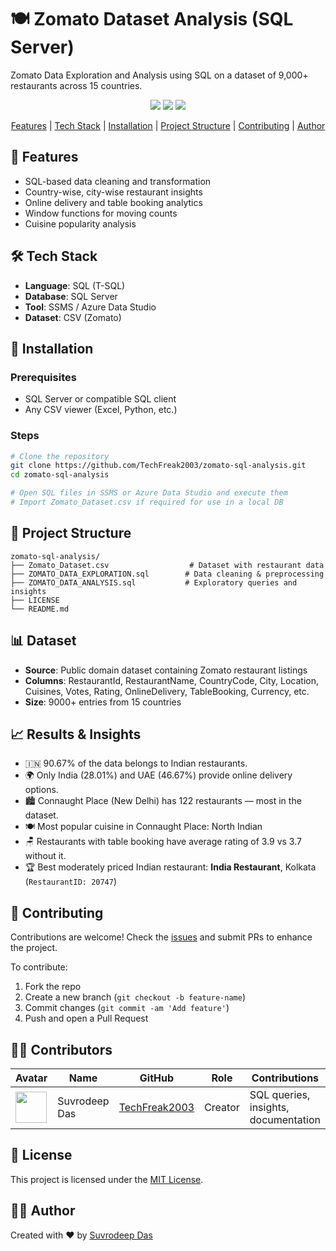 # 🍽️ Zomato Dataset Analysis (SQL Server)

Zomato Data Exploration and Analysis using SQL on a dataset of 9,000+ restaurants across 15 countries.

<p align="center">
  <a href="https://github.com/TechFreak2003/zomato-sql-analysis/issues"><img src="https://img.shields.io/github/issues/TechFreak2003/zomato-sql-analysis"></a> 
  <a href="https://github.com/TechFreak2003/zomato-sql-analysis/stargazers"><img src="https://img.shields.io/github/stars/TechFreak2003/zomato-sql-analysis"></a>
  <a href="https://github.com/TechFreak2003/zomato-sql-analysis/blob/main/LICENSE">
    <img src="https://img.shields.io/badge/License-MIT-blue.svg">
  </a>
</p>

<p align="center">
  <a href="#-features">Features</a> |
  <a href="#️-tech-stack">Tech Stack</a> |
  <a href="#-installation">Installation</a> |
  <a href="#-project-structure">Project Structure</a> |
  <a href="#-contributing">Contributing</a> |
  <a href="#️-author">Author</a>
</p>

## 🌟 Features

- SQL-based data cleaning and transformation
- Country-wise, city-wise restaurant insights
- Online delivery and table booking analytics
- Window functions for moving counts
- Cuisine popularity analysis

## 🛠️ Tech Stack

- **Language**: SQL (T-SQL)
- **Database**: SQL Server
- **Tool**: SSMS / Azure Data Studio
- **Dataset**: CSV (Zomato)

## 🚀 Installation

### Prerequisites

- SQL Server or compatible SQL client
- Any CSV viewer (Excel, Python, etc.)

### Steps

```bash
# Clone the repository
git clone https://github.com/TechFreak2003/zomato-sql-analysis.git
cd zomato-sql-analysis

# Open SQL files in SSMS or Azure Data Studio and execute them
# Import Zomato_Dataset.csv if required for use in a local DB
```

## 📁 Project Structure

```
zomato-sql-analysis/
├── Zomato_Dataset.csv                  # Dataset with restaurant data
├── ZOMATO_DATA_EXPLORATION.sql        # Data cleaning & preprocessing
├── ZOMATO_DATA_ANALYSIS.sql           # Exploratory queries and insights
├── LICENSE
└── README.md
```

## 📊 Dataset

- **Source**: Public domain dataset containing Zomato restaurant listings
- **Columns**: RestaurantId, RestaurantName, CountryCode, City, Location, Cuisines, Votes, Rating, OnlineDelivery, TableBooking, Currency, etc.
- **Size**: 9000+ entries from 15 countries

## 📈 Results & Insights

- 🇮🇳 90.67% of the data belongs to Indian restaurants.
- 🌍 Only India (28.01%) and UAE (46.67%) provide online delivery options.
- 🏙️ Connaught Place (New Delhi) has 122 restaurants — most in the dataset.
- 🍽️ Most popular cuisine in Connaught Place: North Indian
- 🪑 Restaurants with table booking have average rating of 3.9 vs 3.7 without it.
- 🏆 Best moderately priced Indian restaurant: **India Restaurant**, Kolkata (`RestaurantID: 20747`)

## 👥 Contributing

Contributions are welcome! Check the [issues](https://github.com/TechFreak2003/zomato-sql-analysis/issues) and submit PRs to enhance the project.

To contribute:

1. Fork the repo
2. Create a new branch (`git checkout -b feature-name`)
3. Commit changes (`git commit -am 'Add feature'`)
4. Push and open a Pull Request

## 👨‍💻 Contributors

| Avatar | Name | GitHub | Role | Contributions |
|--------|------|--------|------|---------------|
| <img src="https://github.com/TechFreak2003.png" width="50px" height="50px" /> | Suvrodeep Das | [TechFreak2003](https://github.com/TechFreak2003) | Creator | SQL queries, insights, documentation |

## 📄 License

This project is licensed under the [MIT License](LICENSE).

## 🙋‍♂️ Author

Created with ❤️ by [Suvrodeep Das](https://suvrodeepdas.dev)
